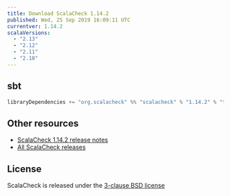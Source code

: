 ```yaml
---
title: Download ScalaCheck 1.14.2
published: Wed, 25 Sep 2019 16:09:11 UTC
currentver: 1.14.2
scalaVersions:
  - "2.13"
  - "2.12"
  - "2.11"
  - "2.10"
---
```

## sbt

```scala
libraryDependencies += "org.scalacheck" %% "scalacheck" % "1.14.2" % "test"
```

## Other resources

- [ScalaCheck 1.14.2 release notes](https://github.com/rickynils/scalacheck/tree/1.14.2/RELEASE.markdown)
- [All ScalaCheck releases](../releases.html)


## License

ScalaCheck is released under the [3-clause BSD license](https://github.com/rickynils/scalacheck/tree/1.14.2/LICENSE)
